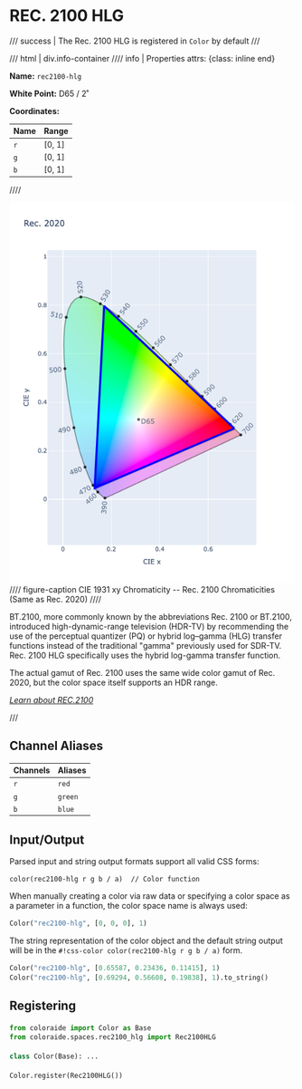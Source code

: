 # REC. 2100 HLG

/// success | The Rec. 2100 HLG is registered in `Color` by default
///

/// html | div.info-container
//// info | Properties
    attrs: {class: inline end}

**Name:** `rec2100-hlg`

**White Point:** D65 / 2˚

**Coordinates:**

Name | Range
---- | -----
`r`  | [0, 1]
`g`  | [0, 1]
`b`  | [0, 1]
////

![Rec. 2020](../images/rec2020.png)
//// figure-caption
CIE 1931 xy Chromaticity -- Rec. 2100 Chromaticities (Same as Rec. 2020)
////

BT.2100, more commonly known by the abbreviations Rec. 2100 or BT.2100, introduced high-dynamic-range television
(HDR-TV) by recommending the use of the perceptual quantizer (PQ) or hybrid log–gamma (HLG) transfer functions instead
of the traditional "gamma" previously used for SDR-TV. Rec. 2100 HLG specifically uses the hybrid log-gamma transfer
function.

The actual gamut of Rec. 2100 uses the same wide color gamut of Rec. 2020, but the color space itself supports an HDR
range.

_[Learn about REC.2100](https://en.wikipedia.org/wiki/Rec._2100)_

///

## Channel Aliases

Channels | Aliases
-------- | -------
`r`      | `red`
`g`      | `green`
`b`      | `blue`

## Input/Output

Parsed input and string output formats support all valid CSS forms:

```css-color
color(rec2100-hlg r g b / a)  // Color function
```

When manually creating a color via raw data or specifying a color space as a parameter in a function, the color
space name is always used:

```py
Color("rec2100-hlg", [0, 0, 0], 1)
```

The string representation of the color object and the default string output will be in the
`#!css-color color(rec2100-hlg r g b / a)` form.

```py play
Color("rec2100-hlg", [0.65587, 0.23436, 0.11415], 1)
Color("rec2100-hlg", [0.69294, 0.56608, 0.19838], 1).to_string()
```

## Registering

```py
from coloraide import Color as Base
from coloraide.spaces.rec2100_hlg import Rec2100HLG

class Color(Base): ...

Color.register(Rec2100HLG())
```
